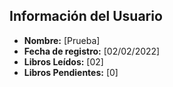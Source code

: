 ## Información del Usuario
- **Nombre:** [Prueba]
- **Fecha de registro:** [02/02/2022]
- **Libros Leídos:** [02]
- **Libros Pendientes:** [0]

